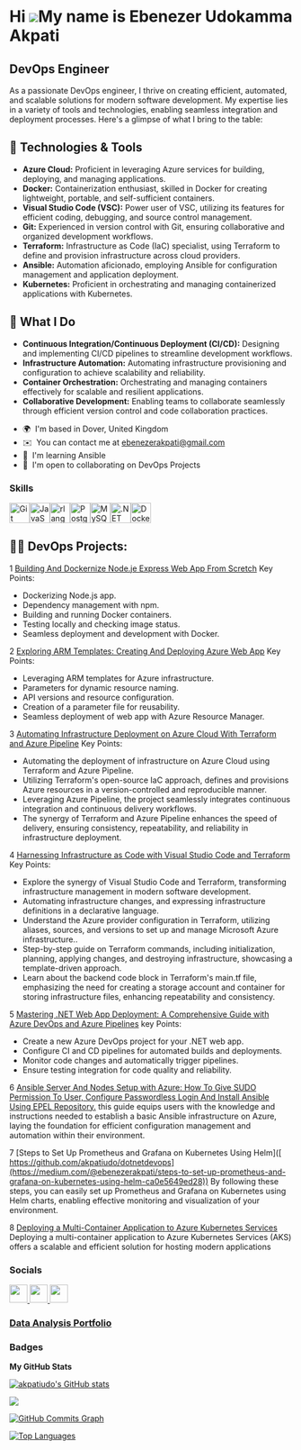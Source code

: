 Hi ![](https://user-images.githubusercontent.com/18350557/176309783-0785949b-9127-417c-8b55-ab5a4333674e.gif)My name is Ebenezer Udokamma Akpati
================================================================================================================================================

DevOps Engineer
---------------

As a passionate DevOps engineer, I thrive on creating efficient, automated, and scalable solutions for modern software development. My expertise lies in a variety of tools and technologies, enabling seamless integration and deployment processes. Here's a glimpse of what I bring to the table:

## 🔧 Technologies & Tools

- **Azure Cloud:** Proficient in leveraging Azure services for building, deploying, and managing applications.
- **Docker:** Containerization enthusiast, skilled in Docker for creating lightweight, portable, and self-sufficient containers.
- **Visual Studio Code (VSC):** Power user of VSC, utilizing its features for efficient coding, debugging, and source control management.
- **Git:** Experienced in version control with Git, ensuring collaborative and organized development workflows.
- **Terraform:** Infrastructure as Code (IaC) specialist, using Terraform to define and provision infrastructure across cloud providers.
- **Ansible:** Automation aficionado, employing Ansible for configuration management and application deployment.
- **Kubernetes:** Proficient in orchestrating and managing containerized applications with Kubernetes.

## 🚀 What I Do

- **Continuous Integration/Continuous Deployment (CI/CD):** Designing and implementing CI/CD pipelines to streamline development workflows.
- **Infrastructure Automation:** Automating infrastructure provisioning and configuration to achieve scalability and reliability.
- **Container Orchestration:** Orchestrating and managing containers effectively for scalable and resilient applications.
- **Collaborative Development:** Enabling teams to collaborate seamlessly through efficient version control and code collaboration practices.


* 🌍  I'm based in Dover, United Kingdom
* ✉️  You can contact me at [ebenezerakpati@gmail.com](mailto:ebenezerakpati@gmail.com)
* 🧠  I'm learning Ansible
* 🤝  I'm open to collaborating on DevOps Projects

### Skills

<p align="left">
<a href="https://git-scm.com/" target="_blank" rel="noreferrer"><img src="https://raw.githubusercontent.com/danielcranney/readme-generator/main/public/icons/skills/git-colored.svg" width="36" height="36" alt="Git" /></a><a href="https://developer.mozilla.org/en-US/docs/Web/JavaScript" target="_blank" rel="noreferrer"><img src="https://raw.githubusercontent.com/danielcranney/readme-generator/main/public/icons/skills/javascript-colored.svg" width="36" height="36" alt="JavaScript" /></a><a href="https://www.r-project.org/" target="_blank" rel="noreferrer"><img src="https://raw.githubusercontent.com/danielcranney/readme-generator/main/public/icons/skills/rlang-colored.svg" width="36" height="36" alt="rlang" /></a><a href="https://www.postgresql.org/" target="_blank" rel="noreferrer"><img src="https://raw.githubusercontent.com/danielcranney/readme-generator/main/public/icons/skills/postgresql-colored.svg" width="36" height="36" alt="PostgreSQL" /></a><a href="https://www.mysql.com/" target="_blank" rel="noreferrer"><img src="https://raw.githubusercontent.com/danielcranney/readme-generator/main/public/icons/skills/mysql-colored.svg" width="36" height="36" alt="MySQL" /></a><a href="https://dotnet.microsoft.com/en-us/" target="_blank" rel="noreferrer"><img src="https://raw.githubusercontent.com/danielcranney/readme-generator/main/public/icons/skills/dot-net-colored.svg" width="36" height="36" alt=".NET" /></a><a href="https://www.docker.com/" target="_blank" rel="noreferrer"><img src="https://raw.githubusercontent.com/danielcranney/readme-generator/main/public/icons/skills/docker-colored.svg" width="36" height="36" alt="Docker" /></a>
</p>


<h2>👨‍💻 DevOps Projects:</h2>

1 [Building And Dockernize Node.je Express Web App From Scretch](https://github.com/akpatiudo/Node.js-doc-web-app)
Key Points:
- Dockerizing Node.js app.
- Dependency management with npm.
- Building and running Docker containers.
- Testing locally and checking image status.
- Seamless deployment and development with Docker.

2 [Exploring ARM Templates: Creating And Deploying Azure Web App](https://github.com/akpatiudo/Arm-template)
Key Points:
- Leveraging ARM templates for Azure infrastructure.
-  Parameters for dynamic resource naming.
-  API versions and resource configuration.
-  Creation of a parameter file for reusability.
-  Seamless deployment of web app with Azure Resource Manager.

3 [Automating Infrastructure Deployment on Azure Cloud With Terraform and Azure Pipeline](https://github.com/akpatiudo/democli)
Key Points:
- Automating the deployment of infrastructure on Azure Cloud using Terraform and Azure Pipeline.
- Utilizing Terraform's open-source IaC approach, defines and provisions Azure resources in a version-controlled and reproducible manner.
- Leveraging Azure Pipeline, the project seamlessly integrates continuous integration and continuous delivery workflows. 
- The synergy of Terraform and Azure Pipeline enhances the speed of delivery, ensuring consistency, repeatability, and reliability in infrastructure deployment.

4 [Harnessing Infrastructure as Code with Visual Studio Code and Terraform](https://github.com/akpatiudo/infrastructure)
Key Points:
- Explore the synergy of Visual Studio Code and Terraform, transforming infrastructure management in modern software development.
- Automating infrastructure changes, and expressing infrastructure definitions in a declarative language.
- Understand the Azure provider configuration in Terraform, utilizing aliases, sources, and versions to set up and manage Microsoft Azure infrastructure.. 
- Step-by-step guide on Terraform commands, including initialization, planning, applying changes, and destroying infrastructure, showcasing a template-driven approach.
- Learn about the backend code block in Terraform's main.tf file, emphasizing the need for creating a storage account and container for storing infrastructure files, enhancing   repeatability and consistency.

5 [Mastering .NET Web App Deployment: A Comprehensive Guide with Azure DevOps and Azure Pipelines]( https://github.com/akpatiudo/dotnetdevops)
key Points:
- Create a new Azure DevOps project for your .NET web app.
- Configure CI and CD pipelines for automated builds and deployments.
- Monitor code changes and automatically trigger pipelines.
- Ensure testing integration for code quality and reliability.

6 [Ansible Server And Nodes Setup with Azure: How To Give SUDO Permission To User, Configure Passwordless Login And Install Ansible Using EPEL Repository.]( [https://github.com/akpatiudo/dotnetdevops](https://medium.com/@ebenezerakpati/ansible-server-and-nodes-setup-with-azure-how-to-give-sudo-permission-to-user-configure-959b28c3742c))
this guide equips users with the knowledge and instructions needed to establish a basic Ansible infrastructure on Azure, laying the foundation for efficient configuration management and automation within their environment.

7 [Steps to Set Up Prometheus and Grafana on Kubernetes Using Helm]([ https://github.com/akpatiudo/dotnetdevops](https://medium.com/@ebenezerakpati/steps-to-set-up-prometheus-and-grafana-on-kubernetes-using-helm-ca0e5649ed28))
By following these steps, you can easily set up Prometheus and Grafana on Kubernetes using Helm charts, enabling effective monitoring and visualization of your environment.

8 [Deploying a Multi-Container Application to Azure Kubernetes Services]( [https://github.com/akpatiudo/dotnetdevops](https://medium.com/@ebenezerakpati/deploying-a-multi-container-application-to-azure-kubernetes-services-7838df11d14e))
Deploying a multi-container application to Azure Kubernetes Services (AKS) offers a scalable and efficient solution for hosting modern applications

### Socials

<p align="left"> <a href="https://www.github.com/akpatiudo" target="_blank" rel="noreferrer"> <picture> <source media="(prefers-color-scheme: dark)" srcset="https://raw.githubusercontent.com/danielcranney/readme-generator/main/public/icons/socials/github-dark.svg" /> <source media="(prefers-color-scheme: light)" srcset="https://raw.githubusercontent.com/danielcranney/readme-generator/main/public/icons/socials/github.svg" /> <img src="https://raw.githubusercontent.com/danielcranney/readme-generator/main/public/icons/socials/github.svg" width="32" height="32" /> </picture> </a> <a href="https://www.linkedin.com/in/ebenezer-data-dev/" target="_blank" rel="noreferrer"> <picture> <source media="(prefers-color-scheme: dark)" srcset="https://raw.githubusercontent.com/danielcranney/readme-generator/main/public/icons/socials/linkedin-dark.svg" /> <source media="(prefers-color-scheme: light)" srcset="https://raw.githubusercontent.com/danielcranney/readme-generator/main/public/icons/socials/linkedin.svg" /> <img src="https://raw.githubusercontent.com/danielcranney/readme-generator/main/public/icons/socials/linkedin.svg" width="32" height="32" /> </picture> </a> <a href="http://www.medium.com/@ebenezerakpati" target="_blank" rel="noreferrer"> <picture> <source media="(prefers-color-scheme: dark)" srcset="https://raw.githubusercontent.com/danielcranney/readme-generator/main/public/icons/socials/medium-dark.svg" /> <source media="(prefers-color-scheme: light)" srcset="https://raw.githubusercontent.com/danielcranney/readme-generator/main/public/icons/socials/medium.svg" /> <img src="https://raw.githubusercontent.com/danielcranney/readme-generator/main/public/icons/socials/medium.svg" width="32" height="32" /> </picture> </a></p>

### [Data Analysis Portfolio](https://github.com/akpatiudo/eben-s-portfolio)

### Badges

<b>My GitHub Stats</b>

<a href="http://www.github.com/akpatiudo"><img src="https://github-readme-stats.vercel.app/api?username=akpatiudo&show_icons=true&hide=stars,prs,&count_private=true&title_color=0891b2&text_color=ffffff&icon_color=0891b2&bg_color=1c1917&hide_border=true&show_icons=true" alt="akpatiudo's GitHub stats" /></a>

<a href="http://www.github.com/akpatiudo"><img src="https://github-readme-streak-stats.herokuapp.com/?user=akpatiudo&stroke=ffffff&background=1c1917&ring=0891b2&fire=0891b2&currStreakNum=ffffff&currStreakLabel=0891b2&sideNums=ffffff&sideLabels=ffffff&dates=ffffff&hide_border=true" /></a>

<a href="http://www.github.com/akpatiudo"><img src="https://github-readme-activity-graph.cyclic.app/graph?username=akpatiudo&bg_color=1c1917&color=ffffff&line=0891b2&point=ffffff&area_color=1c1917&area=true&hide_border=true&custom_title=GitHub%20Commits%20Graph" alt="GitHub Commits Graph" /></a>

<a href="https://github.com/akpatiudo" align="left"><img src="https://github-readme-stats.vercel.app/api/top-langs/?username=akpatiudo&langs_count=10&title_color=0891b2&text_color=ffffff&icon_color=0891b2&bg_color=1c1917&hide_border=true&locale=en&custom_title=Top%20%Languages" alt="Top Languages" /></a>
